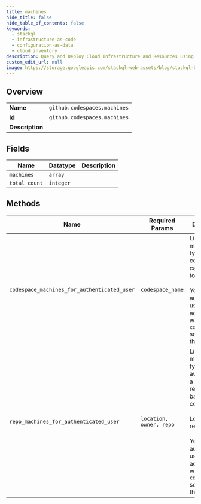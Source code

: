 ```yaml
---
title: machines
hide_title: false
hide_table_of_contents: false
keywords:
  - stackql
  - infrastructure-as-code
  - configuration-as-data
  - cloud inventory
description: Query and Deploy Cloud Infrastructure and Resources using SQL
custom_edit_url: null
image: https://storage.googleapis.com/stackql-web-assets/blog/stackql-blog-post-featured-image.png
---
```

  
    

## Overview
<table><tbody>
<tr><td><b>Name</b></td><td><code>github.codespaces.machines</code></td></tr>
<tr><td><b>Id</b></td><td><code>github.codespaces.machines</code></td></tr>
<tr><td><b>Description</b></td><td></td></tr>
</tbody></table>

## Fields
| Name | Datatype | Description |
| ---- | -------- | ----------- |
| `machines` | `array` |  |
| `total_count` | `integer` |  |
## Methods
| Name | Required Params | Description | Accessible by |
| ---- | --------------- | ----------- | ------------- |
| `codespace_machines_for_authenticated_user` | `codespace_name` | List the machine types a codespace can transition to use.<br /><br />You must authenticate using an access token with the `codespace` scope to use this endpoint. | SELECT |
| `repo_machines_for_authenticated_user` | `location, owner, repo` | List the machine types available for a given repository based on its configuration.<br /><br />Location is required.<br /><br />You must authenticate using an access token with the `codespace` scope to use this endpoint. | SELECT |
